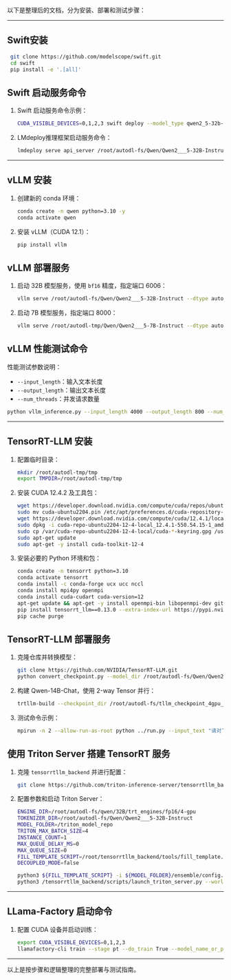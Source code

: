 以下是整理后的文档，分为安装、部署和测试步骤：

---
## Swift安装
   ```bash
    git clone https://github.com/modelscope/swift.git
    cd swift
    pip install -e '.[all]'
   ```
## Swift 启动服务命令
1. Swift 启动服务命令示例：
   ```bash
   CUDA_VISIBLE_DEVICES=0,1,2,3 swift deploy --model_type qwen2_5-32b-instruct --model_id_or_path /root/autodl-fs/Qwen/Qwen2___5-32B-Instruct --infer_backend lmdeploy --tp 4 --port 6006 --max_length 512000 --dtype bf16 --rope_scaling linear
   ```

2. LMdeploy推理框架启动服务命令：
   ```bash
   lmdeploy serve api_server /root/autodl-fs/Qwen/Qwen2___5-32B-Instruct --server-port 6006 --session-len 51200 --tp 4
   ```

--- 
## vLLM 安装
1. 创建新的 conda 环境：
   ```bash
   conda create -n qwen python=3.10 -y
   conda activate qwen
   ```

2. 安装 vLLM（CUDA 12.1）：
   ```bash
   pip install vllm
   ```

## vLLM 部署服务
1. 启动 32B 模型服务，使用 `bf16` 精度，指定端口 6006：
   ```bash
   vllm serve /root/autodl-fs/Qwen/Qwen2___5-32B-Instruct --dtype auto --api-key token-abc123 --host 0.0.0.0 --port 6006 --tensor-parallel-size 4 --max-context-length 51200 --precision bf16
   ```

2. 启动 7B 模型服务，指定端口 8000：
   ```bash
   vllm serve /root/autodl-tmp/Qwen/Qwen2___5-7B-Instruct --dtype auto --api-key token-abc123 --host 0.0.0.0 --port 8000
   ```

## vLLM 性能测试命令
性能测试参数说明：
- `--input_length`：输入文本长度
- `--output_length`：输出文本长度
- `--num_threads`：并发请求数量

```bash
python vllm_inference.py --input_length 4000 --output_length 800 --num_threads 64
```

---

## TensorRT-LLM 安装
1. 配置临时目录：
   ```bash
   mkdir /root/autodl-tmp/tmp
   export TMPDIR=/root/autodl-tmp/tmp
   ```

2. 安装 CUDA 12.4.2 及工具包：
   ```bash
   wget https://developer.download.nvidia.com/compute/cuda/repos/ubuntu2204/x86_64/cuda-ubuntu2204.pin
   sudo mv cuda-ubuntu2204.pin /etc/apt/preferences.d/cuda-repository-pin-600
   wget https://developer.download.nvidia.com/compute/cuda/12.4.1/local_installers/cuda-repo-ubuntu2204-12-4-local_12.4.1-550.54.15-1_amd64.deb
   sudo dpkg -i cuda-repo-ubuntu2204-12-4-local_12.4.1-550.54.15-1_amd64.deb
   sudo cp /var/cuda-repo-ubuntu2204-12-4-local/cuda-*-keyring.gpg /usr/share/keyrings/
   sudo apt-get update
   sudo apt-get -y install cuda-toolkit-12-4
   ```

3. 安装必要的 Python 环境和包：
   ```bash
   conda create -n tensorrt python=3.10
   conda activate tensorrt
   conda install -c conda-forge ucx ucc nccl
   conda install mpi4py openmpi
   conda install cuda-cudart cuda-version=12
   apt-get update && apt-get -y install openmpi-bin libopenmpi-dev git git-lfs
   pip install tensorrt_llm==0.13.0 --extra-index-url https://pypi.nvidia.com
   pip cache purge
   ```

## TensorRT-LLM 部署服务
1. 克隆仓库并转换模型：
   ```bash
   git clone https://github.com/NVIDIA/TensorRT-LLM.git
   python convert_checkpoint.py --model_dir /root/autodl-fs/Qwen/Qwen2___5-32B-Instruct --output_dir /root/autodl-fs/tllm_checkpoint_4gpu_tp4 --dtype bfloat16 --tp_size 2
   ```

2. 构建 Qwen-14B-Chat，使用 2-way Tensor 并行：
   ```bash
   trtllm-build --checkpoint_dir /root/autodl-fs/tllm_checkpoint_4gpu_tp4 --output_dir /root/autodl-fs/qwen/32B/trt_engines/fp16/4-gpu --gpt_attention_plugin bfloat16 --gemm_plugin bfloat16 --kv_cache_type paged
   ```

3. 测试命令示例：
   ```bash
   mpirun -n 2 --allow-run-as-root python ../run.py --input_text "请对下面文章总结出50个字的摘要..." --max_output_len=200 --tokenizer_dir /root/autodl-fs/Qwen/Qwen2___5-32B-Instruct --engine_dir=/root/autodl-fs/qwen/32B/trt_engines/fp16/4-gpu
   ```

## 使用 Triton Server 搭建 TensorRT 服务
1. 克隆 `tensorrtllm_backend` 并进行配置：
   ```bash
   git clone https://github.com/triton-inference-server/tensorrtllm_backend.git
   ```

2. 配置参数和启动 Triton Server：
   ```bash
   ENGINE_DIR=/root/autodl-fs/qwen/32B/trt_engines/fp16/4-gpu
   TOKENIZER_DIR=/root/autodl-fs/Qwen/Qwen2___5-32B-Instruct
   MODEL_FOLDER=/triton_model_repo
   TRITON_MAX_BATCH_SIZE=4
   INSTANCE_COUNT=1
   MAX_QUEUE_DELAY_MS=0
   MAX_QUEUE_SIZE=0
   FILL_TEMPLATE_SCRIPT=/root/tensorrtllm_backend/tools/fill_template.py
   DECOUPLED_MODE=false

   python3 ${FILL_TEMPLATE_SCRIPT} -i ${MODEL_FOLDER}/ensemble/config.pbtxt triton_max_batch_size:${TRITON_MAX_BATCH_SIZE}
   python3 /tensorrtllm_backend/scripts/launch_triton_server.py --world_size=2 --model_repo=${MODEL_FOLDER}
   ```

---

## LLama-Factory 启动命令
1. 配置 CUDA 设备并启动训练：
   ```bash
   export CUDA_VISIBLE_DEVICES=0,1,2,3
   llamafactory-cli train --stage pt --do_train True --model_name_or_path /root/autodl-tmp/Qwen/Qwen2___5-7B-Instruct --preprocessing_num_workers 16 --finetuning_type full --template qwen --flash_attn auto --dataset_dir data --dataset class_stand --cutoff_len 1024 --learning_rate 1e-05 --num_train_epochs 200 --max_samples 10000 --per_device_train_batch_size 1 --gradient_accumulation_steps 8 --lr_scheduler_type linear --max_grad_norm 0.5 --logging_steps 5 --save_steps 50 --warmup_steps 20 --optim adamw_torch --packing True --report_to none --output_dir /root/autodl-tmp/Qwen2.5/full/train_2024-11-01-15-37-39 --bf16 True --plot_loss True --ddp_timeout 180000000 --include_num_input_tokens_seen True --val_size 0.1 --eval_strategy steps --eval_steps 50 --per_device_eval_batch_size 2 --overwrite_output_dir --save_total_limit 1 --load_best_model_at_end True --deepspeed cache/ds_z3_config.json
   ```

---



以上是按步骤和逻辑整理的完整部署与测试指南。
